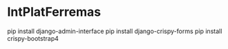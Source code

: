 # IntPlatFerremas
pip install django-admin-interface
pip install django-crispy-forms
pip install crispy-bootstrap4
